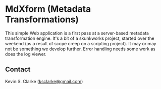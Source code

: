 # MdXform (Metadata Transformations)

This simple Web application is a first pass at a server-based metadata transformation engine.  It's a bit of a skunkworks project, started over the weekend (as a result of scope creep on a scripting project).  It may or may not be something we develop further. Error handling needs some work as does the log viewer.

## Contact

Kevin S. Clarke (ksclarke@gmail.com)
